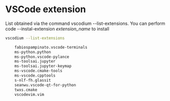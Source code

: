 # VSCode extension

List obtained via the command vscodium --list-extensions. You can perform code --instal-extension *extension_name* to install

```Bash
vscodium --list-extensions

	fabiospampinato.vscode-terminals
	ms-python.python
	ms-python.vscode-pylance
	ms-toolsai.jupyter
	ms-toolsai.jupyter-keymap
	ms-vscode.cmake-tools
	ms-vscode.cpptools
	s-nlf-fh.glassit
	seanwu.vscode-qt-for-python
	twxs.cmake
	vscodevim.vim
```
